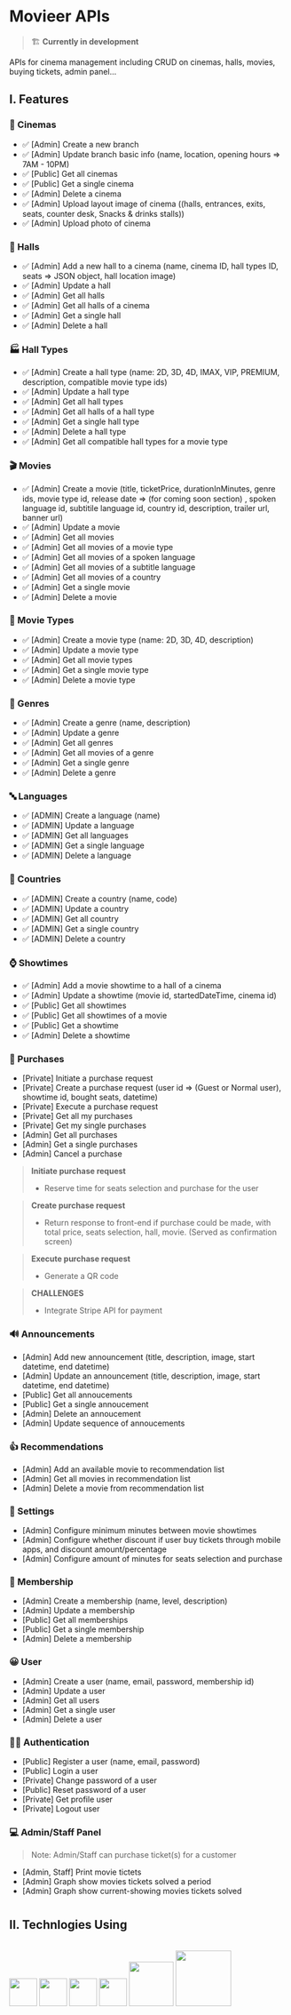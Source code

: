 # Movieer APIs

> 🏗 **Currently in development**

APIs for cinema management including CRUD on cinemas, halls, movies, buying tickets, admin panel...

## I. Features

### 🎥 Cinemas

-   ✅ [Admin] Create a new branch
-   ✅ [Admin] Update branch basic info (name, location, opening hours => 7AM - 10PM)
-   ✅ [Public] Get all cinemas
-   ✅ [Public] Get a single cinema
-   ✅ [Admin] Delete a cinema
-   ✅ [Admin] Upload layout image of cinema ((halls, entrances, exits, seats, counter desk, Snacks & drinks stalls))
-   ✅ [Admin] Upload photo of cinema

### 🎪 Halls

-   ✅ [Admin] Add a new hall to a cinema (name, cinema ID, hall types ID, seats => JSON object, hall location image)
-   ✅ [Admin] Update a hall
-   ✅ [Admin] Get all halls
-   ✅ [Admin] Get all halls of a cinema
-   ✅ [Admin] Get a single hall
-   ✅ [Admin] Delete a hall

### 🏭 Hall Types

-   ✅ [Admin] Create a hall type (name: 2D, 3D, 4D, IMAX, VIP, PREMIUM, description, compatible movie type ids)
-   ✅ [Admin] Update a hall type
-   ✅ [Admin] Get all hall types
-   ✅ [Admin] Get all halls of a hall type
-   ✅ [Admin] Get a single hall type
-   ✅ [Admin] Delete a hall type
-   ✅ [Admin] Get all compatible hall types for a movie type

### 🎬 Movies

-   ✅ [Admin] Create a movie (title, ticketPrice, durationInMinutes, genre ids, movie type id, release date => (for coming soon section) , spoken language id, subtitile language id, country id, description, trailer url, banner url)
-   ✅ [Admin] Update a movie
-   ✅ [Admin] Get all movies
-   ✅ [Admin] Get all movies of a movie type
-   ✅ [Admin] Get all movies of a spoken language
-   ✅ [Admin] Get all movies of a subtitle language
-   ✅ [Admin] Get all movies of a country
-   ✅ [Admin] Get a single movie
-   ✅ [Admin] Delete a movie

### 🎦 Movie Types

-   ✅ [Admin] Create a movie type (name: 2D, 3D, 4D, description)
-   ✅ [Admin] Update a movie type
-   ✅ [Admin] Get all movie types
-   ✅ [Admin] Get a single movie type
-   ✅ [Admin] Delete a movie type

### 🎃 Genres

-   ✅ [Admin] Create a genre (name, description)
-   ✅ [Admin] Update a genre
-   ✅ [Admin] Get all genres
-   ✅ [Admin] Get all movies of a genre
-   ✅ [Admin] Get a single genre
-   ✅ [Admin] Delete a genre

### 🔤 Languages

-   ✅ [ADMIN] Create a language (name)
-   ✅ [ADMIN] Update a language
-   ✅ [ADMIN] Get all languages
-   ✅ [ADMIN] Get a single language
-   ✅ [ADMIN] Delete a language

### 🚩 Countries

-   ✅ [ADMIN] Create a country (name, code)
-   ✅ [ADMIN] Update a country
-   ✅ [ADMIN] Get all country
-   ✅ [ADMIN] Get a single country
-   ✅ [ADMIN] Delete a country

### ⌚ Showtimes

-   ✅ [Admin] Add a movie showtime to a hall of a cinema
-   ✅ [Admin] Update a showtime (movie id, startedDateTime, cinema id)
-   ✅ [Public] Get all showtimes
-   ✅ [Public] Get all showtimes of a movie
-   ✅ [Public] Get a showtime
-   ✅ [Admin] Delete a showtime

### 🎫 Purchases

-   [Private] Initiate a purchase request
-   [Private] Create a purchase request (user id => (Guest or Normal user), showtime id, bought seats, datetime)
-   [Private] Execute a purchase request
-   [Private] Get all my purchases
-   [Private] Get my single purchases
-   [Admin] Get all purchases
-   [Admin] Get a single purchases
-   [Admin] Cancel a purchase

> **Initiate purchase request**
>
> -   Reserve time for seats selection and purchase for the user

> **Create purchase request**
>
> -   Return response to front-end if purchase could be made, with total price, seats selection, hall, movie. (Served as confirmation screen)

> **Execute purchase request**
>
> -   Generate a QR code

> **CHALLENGES**
>
> -   Integrate Stripe API for payment

### 🔊 Announcements

-   [Admin] Add new announcement (title, description, image, start datetime, end datetime)
-   [Admin] Update an announcement (title, description, image, start datetime, end datetime)
-   [Public] Get all annoucements
-   [Public] Get a single annoucement
-   [Admin] Delete an annoucement
-   [Admin] Update sequence of annoucements

### 👍 Recommendations

-   [Admin] Add an available movie to recommendation list
-   [Admin] Get all movies in recommendation list
-   [Admin] Delete a movie from recommendation list

### 📐 Settings

-   [Admin] Configure minimum minutes between movie showtimes
-   [Admin] Configure whether discount if user buy tickets through mobile apps, and discount amount/percentage
-   [Admin] Configure amount of minutes for seats selection and purchase

### 📑 Membership

-   [Admin] Create a membership (name, level, description)
-   [Admin] Update a membership
-   [Public] Get all memberships
-   [Public] Get a single membership
-   [Admin] Delete a membership

### 😀 User

-   [Admin] Create a user (name, email, password, membership id)
-   [Admin] Update a user
-   [Admin] Get all users
-   [Admin] Get a single user
-   [Admin] Delete a user

### 👨‍💻 Authentication

-   [Public] Register a user (name, email, password)
-   [Public] Login a user
-   [Private] Change password of a user
-   [Public] Reset password of a user
-   [Private] Get profile user
-   [Private] Logout user

### 💻 Admin/Staff Panel

> Note: Admin/Staff can purchase ticket(s) for a customer

-   [Admin, Staff] Print movie tictets
-   [Admin] Graph show movies tickets solved a period
-   [Admin] Graph show current-showing movies tickets solved

#

## II. Technlogies Using

<br />
<img src="https://icon-library.com/images/nodejs-icon/nodejs-icon-24.jpg" height=50/>
<img src="https://expressjs.com/images/express-facebook-share.png" height=50/>
<img src="https://webassets.mongodb.com/_com_assets/cms/mongodb_logo1-76twgcu2dm.png" height=50/>
<img src="https://upload.wikimedia.org/wikipedia/commons/thumb/d/db/Npm-logo.svg/800px-Npm-logo.svg.png" height=50/>
<img src="https://ucarecdn.com/e6a83674-f37e-453b-98e0-90b5c3193046/" height=80/>
<img src="https://fastnetmon.com/wp-content/uploads/2019/04/DO.png" height=100/>
